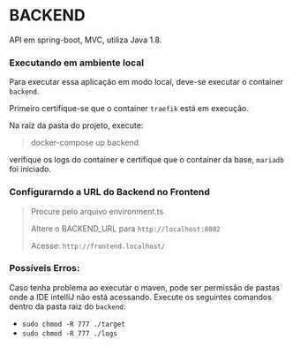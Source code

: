 # BACKEND

API em spring-boot, MVC, utiliza Java 1.8.

### Executando em ambiente local

Para executar essa aplicação em modo local, deve-se executar o container `backend`.

Primeiro certifique-se que o container `traefik` está em execução.
 
Na raiz da pasta do projeto, execute:
> docker-compose up backend 
> 
verifique os logs do container e certifique que o container da base, `mariadb` foi iniciado.

### Configurarndo a URL do Backend no Frontend

> Procure pelo arquivo environment.ts
>
> Altere o BACKEND_URL para `http://localhost:8082`
>
> Acesse: `http://frontend.localhost/`

### Possíveis Erros:

Caso tenha problema ao executar o maven, pode ser permissão de pastas onde 
a IDE intelliJ não está acessando.
Execute os seguintes comandos dentro da pasta raiz do `backend`:

- `sudo chmod -R 777 ./target`
- `sudo chmod -R 777 ./logs`

